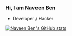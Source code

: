 ### Hi, I am Naveen Ben
- Developer / Hacker

[![Naveen Ben's GitHub stats](https://github-readme-stats.vercel.app/api?username=naveenben&show_icons=true&theme=dark)](https://github.com/anuraghazra/github-readme-stats)
